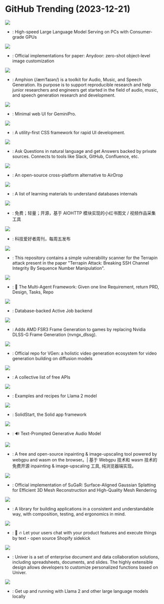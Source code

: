 # GitHub Trending (2023-12-21)

![](https://img.shields.io/badge/C-New%201-green?style=flat-square&logo=appveyor)
- [](https://github.comundefined): High-speed Large Language Model Serving on PCs with Consumer-grade GPUs

![](https://img.shields.io/badge/Python-New%20191-green?style=flat-square&logo=appveyor)
- [](https://github.comundefined): Official implementations for paper: Anydoor: zero-shot object-level image customization

![](https://img.shields.io/badge/Python-New%20568-green?style=flat-square&logo=appveyor)
- [](https://github.comundefined): Amphion (/æmˈfaɪən/) is a toolkit for Audio, Music, and Speech Generation. Its purpose is to support reproducible research and help junior researchers and engineers get started in the field of audio, music, and speech generation research and development.

![](https://img.shields.io/badge/TypeScript-New%20297-green?style=flat-square&logo=appveyor)
- [](https://github.comundefined): Minimal web UI for GeminiPro.

![](https://img.shields.io/badge/HTML-New%2041-green?style=flat-square&logo=appveyor)
- [](https://github.comundefined): A utility-first CSS framework for rapid UI development.

![](https://img.shields.io/badge/Python-New%20185-green?style=flat-square&logo=appveyor)
- [](https://github.comundefined): Ask Questions in natural language and get Answers backed by private sources. Connects to tools like Slack, GitHub, Confluence, etc.

![](https://img.shields.io/badge/Dart-New%20218-green?style=flat-square&logo=appveyor)
- [](https://github.comundefined): An open-source cross-platform alternative to AirDrop

![](https://img.shields.io/badge/none-New%20199-green?style=flat-square&logo=appveyor)
- [](https://github.comundefined): A list of learning materials to understand databases internals

![](https://img.shields.io/badge/Python-New%20226-green?style=flat-square&logo=appveyor)
- [](https://github.comundefined): 免费；轻量；开源，基于 AIOHTTP 模块实现的小红书图文 / 视频作品采集工具

![](https://img.shields.io/badge/none-New%20269-green?style=flat-square&logo=appveyor)
- [](https://github.comundefined): 科技爱好者周刊，每周五发布

![](https://img.shields.io/badge/Go-New%2067-green?style=flat-square&logo=appveyor)
- [](https://github.comundefined): This repository contains a simple vulnerability scanner for the Terrapin attack present in the paper "Terrapin Attack: Breaking SSH Channel Integrity By Sequence Number Manipulation".

![](https://img.shields.io/badge/Python-New%20365-green?style=flat-square&logo=appveyor)
- [](https://github.comundefined): 🌟 The Multi-Agent Framework: Given one line Requirement, return PRD, Design, Tasks, Repo

![](https://img.shields.io/badge/Ruby-New%20160-green?style=flat-square&logo=appveyor)
- [](https://github.comundefined): Database-backed Active Job backend

![](https://img.shields.io/badge/C%2B%2B-New%20343-green?style=flat-square&logo=appveyor)
- [](https://github.comundefined): Adds AMD FSR3 Frame Generation to games by replacing Nvidia DLSS-G Frame Generation (nvngx_dlssg).

![](https://img.shields.io/badge/Python-New%20128-green?style=flat-square&logo=appveyor)
- [](https://github.comundefined): Official repo for VGen: a holistic video generation ecosystem for video generation building on diffusion models

![](https://img.shields.io/badge/Python-New%20101-green?style=flat-square&logo=appveyor)
- [](https://github.comundefined): A collective list of free APIs

![](https://img.shields.io/badge/Jupyter%20Notebook-New%20494-green?style=flat-square&logo=appveyor)
- [](https://github.comundefined): Examples and recipes for Llama 2 model

![](https://img.shields.io/badge/HTML-New%2010-green?style=flat-square&logo=appveyor)
- [](https://github.comundefined): SolidStart, the Solid app framework

![](https://img.shields.io/badge/Jupyter%20Notebook-New%2049-green?style=flat-square&logo=appveyor)
- [](https://github.comundefined): 🔊 Text-Prompted Generative Audio Model

![](https://img.shields.io/badge/TypeScript-New%2040-green?style=flat-square&logo=appveyor)
- [](https://github.comundefined): A free and open-source inpainting & image-upscaling tool powered by webgpu and wasm on the browser。| 基于 Webgpu 技术和 wasm 技术的免费开源 inpainting & image-upscaling 工具, 纯浏览器端实现。

![](https://img.shields.io/badge/C%2B%2B-New%2062-green?style=flat-square&logo=appveyor)
- [](https://github.comundefined): Official implementation of SuGaR: Surface-Aligned Gaussian Splatting for Efficient 3D Mesh Reconstruction and High-Quality Mesh Rendering

![](https://img.shields.io/badge/Swift-New%2019-green?style=flat-square&logo=appveyor)
- [](https://github.comundefined): A library for building applications in a consistent and understandable way, with composition, testing, and ergonomics in mind.

![](https://img.shields.io/badge/TypeScript-New%2071-green?style=flat-square&logo=appveyor)
- [](https://github.comundefined): 🤖 🔥 Let your users chat with your product features and execute things by text - open source Shopify sidekick

![](https://img.shields.io/badge/TypeScript-New%2032-green?style=flat-square&logo=appveyor)
- [](https://github.comundefined): Univer is a set of enterprise document and data collaboration solutions, including spreadsheets, documents, and slides. The highly extensible design allows developers to customize personalized functions based on Univer.

![](https://img.shields.io/badge/Go-New%201-green?style=flat-square&logo=appveyor)
- [](https://github.comundefined): Get up and running with Llama 2 and other large language models locally

